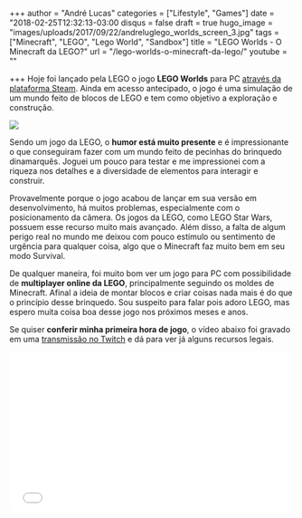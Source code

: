 +++
author = "André Lucas"
categories = ["Lifestyle", "Games"]
date = "2018-02-25T12:32:13-03:00
disqus = false
draft = true
hugo_image = "images/uploads/2017/09/22/andreluglego_worlds_screen_3.jpg"
tags = ["Minecraft", "LEGO", "Lego World", "Sandbox"]
title = "LEGO Worlds - O Minecraft da LEGO?"
url = "/lego-worlds-o-minecraft-da-lego/"
youtube = ""

+++
Hoje foi lançado pela LEGO o jogo 
**LEGO Worlds** para PC <a href="http://store.steampowered.com/app/332310/" target="_blank">através da plataforma Steam</a>. Ainda em acesso antecipado, o jogo é uma simulação de um mundo feito de blocos de LEGO e tem como objetivo a exploração e construção.

<img src="images/uploads/2017/09/22/andrelugLEGO-worlds-header2.jpg" class=" forestry--none" style="float: none;">

Sendo um jogo da LEGO, o 
**humor está muito presente** e é impressionante o que conseguiram fazer com um mundo feito de pecinhas do brinquedo dinamarquês. Joguei um pouco para testar e me impressionei com a riqueza nos detalhes e a diversidade de elementos para interagir e construir.

Provavelmente porque o jogo acabou de lançar em sua versão em desenvolvimento, há muitos problemas, especialmente com o posicionamento da câmera. Os jogos da LEGO, como LEGO Star Wars, possuem esse recurso muito mais avançado. Além disso, a falta de algum perigo real no mundo me deixou com pouco estímulo ou sentimento de urgência para qualquer coisa, algo que o Minecraft faz muito bem em seu modo Survival.

De qualquer maneira, foi muito bom ver um jogo para PC com possibilidade de 
**multiplayer online da LEGO**, principalmente seguindo os moldes de Minecraft. Afinal a ideia de montar blocos e criar coisas nada mais é do que o princípio desse brinquedo. Sou suspeito para falar pois adoro LEGO, mas espero muita coisa boa desse jogo nos próximos meses e anos.

Se quiser 
**conferir minha primeira hora de jogo**, o vídeo abaixo foi gravado em uma <a href="http://www.twitch.tv/andrelugs" target="_blank">transmissão no Twitch</a> e dá para ver já alguns recursos legais.

<iframe src="//www.youtube.com/embed/0K7gzcAsGhI" allowfullscreen="" height="281" width="500" frameborder="0"></iframe>

